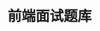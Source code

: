 ---
layout: home

title: 前端面试题库
# titleTemplate: false

hero:
  name: 前端面试题库
  text: 知识体系&面试题库
  tagline: 前端知识体系&面试题库
  image:
    src: /logo.png
    alt: Kitty
  actions:
    - theme: brand
      text: 开始
      link: /html/
    - theme: alt
      text: 在 Gitee 上查看
      link: https://gitee.com/geeksdidi/kittyui

features:
  - icon: 💡
    title: html基础
    details: 基于vite打包和TypeScript开发
  - icon: 📦
    title: 仅供学习使用
    details: 倾向于Vue3组件库的学习，请勿用于实际生产项目
  - icon: 🛠️
    title: 按需引入
    details: 直接支持按需引入无需配置任何插件。
---